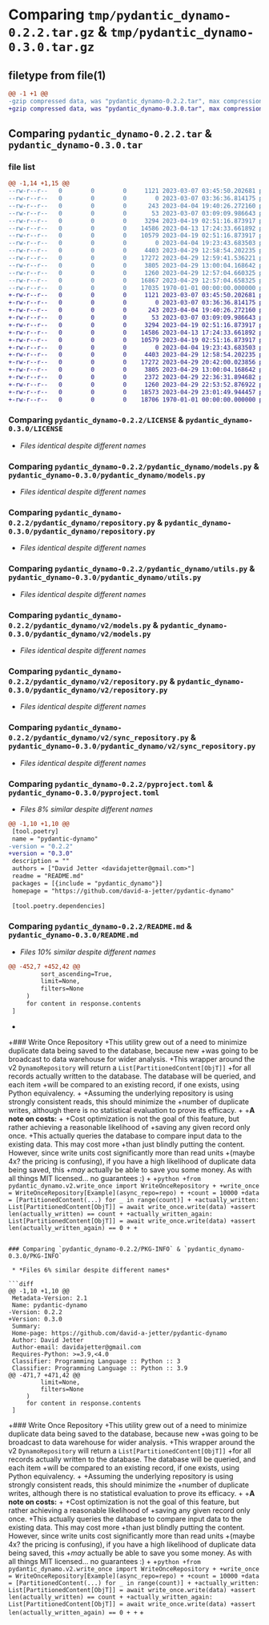 # Comparing `tmp/pydantic_dynamo-0.2.2.tar.gz` & `tmp/pydantic_dynamo-0.3.0.tar.gz`

## filetype from file(1)

```diff
@@ -1 +1 @@
-gzip compressed data, was "pydantic_dynamo-0.2.2.tar", max compression
+gzip compressed data, was "pydantic_dynamo-0.3.0.tar", max compression
```

## Comparing `pydantic_dynamo-0.2.2.tar` & `pydantic_dynamo-0.3.0.tar`

### file list

```diff
@@ -1,14 +1,15 @@
--rw-r--r--   0        0        0     1121 2023-03-07 03:45:50.202681 pydantic_dynamo-0.2.2/LICENSE
--rw-r--r--   0        0        0        0 2023-03-07 03:36:36.814175 pydantic_dynamo-0.2.2/pydantic_dynamo/__init__.py
--rw-r--r--   0        0        0      243 2023-04-04 19:40:26.272160 pydantic_dynamo-0.2.2/pydantic_dynamo/constants.py
--rw-r--r--   0        0        0       53 2023-03-07 03:09:09.986643 pydantic_dynamo-0.2.2/pydantic_dynamo/exceptions.py
--rw-r--r--   0        0        0     3294 2023-04-19 02:51:16.873917 pydantic_dynamo-0.2.2/pydantic_dynamo/models.py
--rw-r--r--   0        0        0    14586 2023-04-13 17:24:33.661892 pydantic_dynamo-0.2.2/pydantic_dynamo/repository.py
--rw-r--r--   0        0        0    10579 2023-04-19 02:51:16.873917 pydantic_dynamo-0.2.2/pydantic_dynamo/utils.py
--rw-r--r--   0        0        0        0 2023-04-04 19:23:43.683503 pydantic_dynamo-0.2.2/pydantic_dynamo/v2/__init__.py
--rw-r--r--   0        0        0     4403 2023-04-29 12:58:54.202235 pydantic_dynamo-0.2.2/pydantic_dynamo/v2/models.py
--rw-r--r--   0        0        0    17272 2023-04-29 12:59:41.536221 pydantic_dynamo-0.2.2/pydantic_dynamo/v2/repository.py
--rw-r--r--   0        0        0     3805 2023-04-29 13:00:04.168642 pydantic_dynamo-0.2.2/pydantic_dynamo/v2/sync_repository.py
--rw-r--r--   0        0        0     1260 2023-04-29 12:57:04.660325 pydantic_dynamo-0.2.2/pyproject.toml
--rw-r--r--   0        0        0    16867 2023-04-29 12:57:04.658325 pydantic_dynamo-0.2.2/README.md
--rw-r--r--   0        0        0    17035 1970-01-01 00:00:00.000000 pydantic_dynamo-0.2.2/PKG-INFO
+-rw-r--r--   0        0        0     1121 2023-03-07 03:45:50.202681 pydantic_dynamo-0.3.0/LICENSE
+-rw-r--r--   0        0        0        0 2023-03-07 03:36:36.814175 pydantic_dynamo-0.3.0/pydantic_dynamo/__init__.py
+-rw-r--r--   0        0        0      243 2023-04-04 19:40:26.272160 pydantic_dynamo-0.3.0/pydantic_dynamo/constants.py
+-rw-r--r--   0        0        0       53 2023-03-07 03:09:09.986643 pydantic_dynamo-0.3.0/pydantic_dynamo/exceptions.py
+-rw-r--r--   0        0        0     3294 2023-04-19 02:51:16.873917 pydantic_dynamo-0.3.0/pydantic_dynamo/models.py
+-rw-r--r--   0        0        0    14586 2023-04-13 17:24:33.661892 pydantic_dynamo-0.3.0/pydantic_dynamo/repository.py
+-rw-r--r--   0        0        0    10579 2023-04-19 02:51:16.873917 pydantic_dynamo-0.3.0/pydantic_dynamo/utils.py
+-rw-r--r--   0        0        0        0 2023-04-04 19:23:43.683503 pydantic_dynamo-0.3.0/pydantic_dynamo/v2/__init__.py
+-rw-r--r--   0        0        0     4403 2023-04-29 12:58:54.202235 pydantic_dynamo-0.3.0/pydantic_dynamo/v2/models.py
+-rw-r--r--   0        0        0    17272 2023-04-29 20:42:00.023856 pydantic_dynamo-0.3.0/pydantic_dynamo/v2/repository.py
+-rw-r--r--   0        0        0     3805 2023-04-29 13:00:04.168642 pydantic_dynamo-0.3.0/pydantic_dynamo/v2/sync_repository.py
+-rw-r--r--   0        0        0     2372 2023-04-29 22:36:31.894682 pydantic_dynamo-0.3.0/pydantic_dynamo/v2/write_once.py
+-rw-r--r--   0        0        0     1260 2023-04-29 22:53:52.876922 pydantic_dynamo-0.3.0/pyproject.toml
+-rw-r--r--   0        0        0    18573 2023-04-29 23:01:49.944457 pydantic_dynamo-0.3.0/README.md
+-rw-r--r--   0        0        0    18706 1970-01-01 00:00:00.000000 pydantic_dynamo-0.3.0/PKG-INFO
```

### Comparing `pydantic_dynamo-0.2.2/LICENSE` & `pydantic_dynamo-0.3.0/LICENSE`

 * *Files identical despite different names*

### Comparing `pydantic_dynamo-0.2.2/pydantic_dynamo/models.py` & `pydantic_dynamo-0.3.0/pydantic_dynamo/models.py`

 * *Files identical despite different names*

### Comparing `pydantic_dynamo-0.2.2/pydantic_dynamo/repository.py` & `pydantic_dynamo-0.3.0/pydantic_dynamo/repository.py`

 * *Files identical despite different names*

### Comparing `pydantic_dynamo-0.2.2/pydantic_dynamo/utils.py` & `pydantic_dynamo-0.3.0/pydantic_dynamo/utils.py`

 * *Files identical despite different names*

### Comparing `pydantic_dynamo-0.2.2/pydantic_dynamo/v2/models.py` & `pydantic_dynamo-0.3.0/pydantic_dynamo/v2/models.py`

 * *Files identical despite different names*

### Comparing `pydantic_dynamo-0.2.2/pydantic_dynamo/v2/repository.py` & `pydantic_dynamo-0.3.0/pydantic_dynamo/v2/repository.py`

 * *Files identical despite different names*

### Comparing `pydantic_dynamo-0.2.2/pydantic_dynamo/v2/sync_repository.py` & `pydantic_dynamo-0.3.0/pydantic_dynamo/v2/sync_repository.py`

 * *Files identical despite different names*

### Comparing `pydantic_dynamo-0.2.2/pyproject.toml` & `pydantic_dynamo-0.3.0/pyproject.toml`

 * *Files 8% similar despite different names*

```diff
@@ -1,10 +1,10 @@
 [tool.poetry]
 name = "pydantic-dynamo"
-version = "0.2.2"
+version = "0.3.0"
 description = ""
 authors = ["David Jetter <davidajetter@gmail.com>"]
 readme = "README.md"
 packages = [{include = "pydantic_dynamo"}]
 homepage = "https://github.com/david-a-jetter/pydantic-dynamo"
 
 [tool.poetry.dependencies]
```

### Comparing `pydantic_dynamo-0.2.2/README.md` & `pydantic_dynamo-0.3.0/README.md`

 * *Files 10% similar despite different names*

```diff
@@ -452,7 +452,42 @@
         sort_ascending=True,
         limit=None,
         filters=None
     )
     for content in response.contents
 ]
 ```
+
+### Write Once Repository
+This utility grew out of a need to minimize duplicate data being saved to the database, because new
+was going to be broadcast to data warehouse for wider analysis. 
+This wrapper around the v2 `DynamoRepository` will return a `List[PartitionedContent[ObjT]]` 
+for all records actually written to the database. The database will be queried, and each item
+will be compared to an existing record, if one exists, using Python equivalency.
+
+Assuming the underlying repository is using strongly consistent reads, this should minimize the
+number of duplicate writes, although there is no statistical evaluation to prove its efficacy.
+
+**A note on costs:**
+
+Cost optimization is not the goal of this feature, but rather achieving a reasonable likelihood of
+saving any given record only once.
+This actually queries the database to compare input data to the existing data. This may cost more
+than just blindly putting the content. However, since write units cost significantly more than read units
+(maybe 4x? the pricing is confusing), if you have a high likelihood of duplicate data being saved, this
+*may* actually be able to save you some money. As with all things MIT licensed... no guarantees :)
+
+```python
+from pydantic_dynamo.v2.write_once import WriteOnceRepository
+
+write_once = WriteOnceRepository[Example](async_repo=repo)
+
+count = 10000
+data = [PartitionedContent(...) for _ in range(count)]
+
+actually_written: List[PartitionedContent[ObjT]] = await write_once.write(data)
+assert len(actually_written) == count
+
+actually_written_again: List[PartitionedContent[ObjT]] = await write_once.write(data)
+assert len(actually_written_again) == 0
+
+```
```

### Comparing `pydantic_dynamo-0.2.2/PKG-INFO` & `pydantic_dynamo-0.3.0/PKG-INFO`

 * *Files 6% similar despite different names*

```diff
@@ -1,10 +1,10 @@
 Metadata-Version: 2.1
 Name: pydantic-dynamo
-Version: 0.2.2
+Version: 0.3.0
 Summary: 
 Home-page: https://github.com/david-a-jetter/pydantic-dynamo
 Author: David Jetter
 Author-email: davidajetter@gmail.com
 Requires-Python: >=3.9,<4.0
 Classifier: Programming Language :: Python :: 3
 Classifier: Programming Language :: Python :: 3.9
@@ -471,7 +471,42 @@
         limit=None,
         filters=None
     )
     for content in response.contents
 ]
 ```
 
+### Write Once Repository
+This utility grew out of a need to minimize duplicate data being saved to the database, because new
+was going to be broadcast to data warehouse for wider analysis. 
+This wrapper around the v2 `DynamoRepository` will return a `List[PartitionedContent[ObjT]]` 
+for all records actually written to the database. The database will be queried, and each item
+will be compared to an existing record, if one exists, using Python equivalency.
+
+Assuming the underlying repository is using strongly consistent reads, this should minimize the
+number of duplicate writes, although there is no statistical evaluation to prove its efficacy.
+
+**A note on costs:**
+
+Cost optimization is not the goal of this feature, but rather achieving a reasonable likelihood of
+saving any given record only once.
+This actually queries the database to compare input data to the existing data. This may cost more
+than just blindly putting the content. However, since write units cost significantly more than read units
+(maybe 4x? the pricing is confusing), if you have a high likelihood of duplicate data being saved, this
+*may* actually be able to save you some money. As with all things MIT licensed... no guarantees :)
+
+```python
+from pydantic_dynamo.v2.write_once import WriteOnceRepository
+
+write_once = WriteOnceRepository[Example](async_repo=repo)
+
+count = 10000
+data = [PartitionedContent(...) for _ in range(count)]
+
+actually_written: List[PartitionedContent[ObjT]] = await write_once.write(data)
+assert len(actually_written) == count
+
+actually_written_again: List[PartitionedContent[ObjT]] = await write_once.write(data)
+assert len(actually_written_again) == 0
+
+```
+
```

